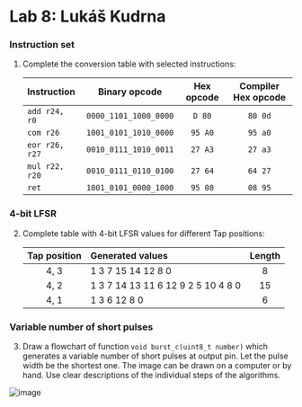 # Lab 8: Lukáš Kudrna

### Instruction set

1. Complete the conversion table with selected instructions:

   | **Instruction** | **Binary opcode** | **Hex opcode** | **Compiler Hex opcode** |
   | :-- | :-: | :-: | :-: |
   | `add r24, r0` | `0000_1101_1000_0000` | `D 80` | `80 0d` |
   | `com r26` | `1001_0101_1010_0000` | `95 A0` | `95 a0` |
   | `eor r26, r27` | `0010_0111_1010_0011` | `27 A3` | `27 a3` |
   | `mul r22, r20` | `0010_0111_0110_0100` | `27 64` | `64 27` |
   | `ret` | `1001_0101_0000_1000` | `95 08` | `08 95` |

### 4-bit LFSR

2. Complete table with 4-bit LFSR values for different Tap positions:

   | **Tap position** | **Generated values** | **Length** |
   | :-: | :-- | :-: |
   | 4, 3 | 1 3 7 15 14 12 8 0 | 8 |
   | 4, 2 | 1 3 7 14 13 11 6 12 9 2 5 10 4 8 0  | 15 |
   | 4, 1 | 1 3 6 12 8 0  | 6 |

### Variable number of short pulses

3. Draw a flowchart of function `void burst_c(uint8_t number)` which generates a variable number of short pulses at output pin. Let the pulse width be the shortest one. The image can be drawn on a computer or by hand. Use clear descriptions of the individual steps of the algorithms.

  ![image](https://user-images.githubusercontent.com/99397107/203419828-d5b80893-bba0-486f-8461-aa69ad7da25c.png)
